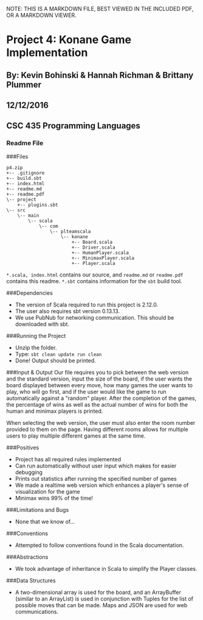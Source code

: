 NOTE:
THIS IS A MARKDOWN FILE, BEST VIEWED IN THE INCLUDED PDF, OR A MARKDOWN VIEWER.
 
 
# Project 4: Konane Game Implementation
## By: Kevin Bohinski & Hannah Richman & Brittany Plummer
## 12/12/2016
## CSC 435 Programming Languages
 
### Readme File
 
###Files
```
p4.zip
+-- .gitignore
+-- build.sbt
+-- index.html
+-- readme.md
+-- readme.pdf
\-- project
    +-- plugins.sbt
\-- src
    \-- main
        \-- scala
            \-- com
                \-- plteamscala
                    \-- konane
                        +-- Board.scala
                        +-- Driver.scala
                        +-- HumanPlayer.scala
                        +-- MinimaxPlayer.scala
                        +-- Player.scala
```
 
`*.scala, index.html` contains our source, and `readme.md` or `readme.pdf` contains this readme. `*.sbt` contains information for the `sbt` build tool.
 
###Dependencies
* The version of Scala required to run this project is 2.12.0.  
* The user also requires sbt version 0.13.13.
* We use PubNub for networking communication. This should be downloaded with sbt.
 
###Running the Project
* Unzip the folder.
* Type: `sbt clean update run clean`
* Done! Output should be printed.
 
###Input & Output
Our file requires you to pick between the web version and the standard version, input the size of the board, if the user wants the board displayed between every move, how many games the user wants to play, who will go first, and if the user would like the game to run automatically against a "random" player. After the completion of the games, the percentage of wins as well as the actual number of wins for both the human and minimax players is printed.

When selecting the web version, the user must also enter the room number provided to them on the page. Having different rooms allows for multiple users to play multiple different games at the same time.
 
###Positives
* Project has all required rules implemented
* Can run automatically without user input which makes for easier debugging
* Prints out statistics after running the specified number of games
* We made a realtime web version which enhances a player's sense of visualization for the game
* Minimax wins 99% of the time!
 
###Limitations and Bugs
* None that we know of...
 
###Conventions
* Attempted to follow conventions found in the Scala documentation.
 
###Abstractions
* We took advantage of inheritance in Scala to simplify the Player classes.
 
###Data Structures
* A two-dimensional array is used for the board, and an ArrayBuffer (similar to an ArrayList) is used in conjunction with Tuples for the list of possible moves that can be made. Maps and JSON are used for web communications.
